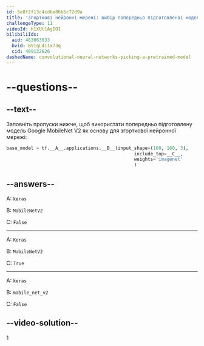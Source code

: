 ```yaml
---
id: 5e8f2f13c4cdbe86b5c72d9a
title: 'Згорткові нейронні мережі: вибір попередньо підготовленої моделі'
challengeType: 11
videoId: h1XUt1AgIOI
bilibiliIds:
  aid: 463063633
  bvid: BV1qL411x73q
  cid: 409132626
dashedName: convolutional-neural-networks-picking-a-pretrained-model
---
```


# --questions--

## --text--

Заповніть пропуски нижче, щоб використати попередньо підготовлену модель Google MobileNet V2 як основу для згорткової нейронної мережі:

```py
base_model = tf.__A__.applications.__B__(input_shape=(160, 160, 3),
                                               include_top=__C__,
                                               weights='imagenet'
                                               )
```

## --answers--

A: `keras`

B: `MobileNetV2`

C: `False`

---

A: `Keras`

B: `MobileNetV2`

C: `True`

---

A: `keras`

B: `mobile_net_v2`

C: `False`

## --video-solution--

1

